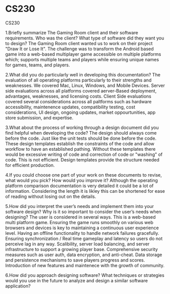 # CS230
CS230

1.Briefly summarize The Gaming Room client and their software requirements. Who was the client? What type of software did they want you to design?
The Gaming Room client wanted us to work on their project "Draw It or Lose It". The challenge was to transform the Android based game into a web-based multiplayer game accessible on multiple platforms which; supports multiple teams and players while ensuring unique names for games, teams, and players.

2.What did you do particularly well in developing this documentation?
The evaluation of all operating platforms particularly to their strengths and weaknesses. We covered Mac, Linux, Windows, and Mobile Devices. Server side evaluations across all platforms covered aerver-Based deployment, advantages, weaknesses, and licensing costs. Client Side evaluations covered several considerations across all paltforms such as hardware accessibility, maintenence updates, compatibility testing, cost considerations, UI design, ongoing updates, market oppourtunities, app store submission, and expertise.

3.What about the process of working through a design document did you find helpful when developing the code?
The design should always come before the code. Just like the unit tests should be done before the code. These design templates establish the constraints of the code and allow workflow to have an established pathing. Without these templates there would be excessive writing of code and correction of code or "washing" of code. This is not efficient. Design templates provide the structure needed for efficient production.

4.If you could choose one part of your work on these documents to revise, what would you pick? How would you improve it?
Although the operating platform comparison documentation is very detailed it could be a lot of information. Considering the length it is likley this can be shortened for ease of reading without losing out on the details.

5.How did you interpret the user’s needs and implement them into your software design? Why is it so important to consider the user’s needs when designing?
The user is considered in several ways. This is a web-based multi platform game. Ensuring the game runs smoothly on various web browsers and devices is key to maintaining a continuous user experience level. Having an offline functionality to handle network failures gracefully. Ensuring synchronization / Real time gameplay and latency so users do not perceive lag in any way. Scalibility, server load balancing, and server infrastructure to support a growing player base. Comprehensive security measures such as user auth, data encryption, and anti-cheat. Data storage and persistence mechanisms to save players progress and scores. Introduction of new features and maintenece with the growth of community.

6.How did you approach designing software? What techniques or strategies would you use in the future to analyze and design a similar software application?

